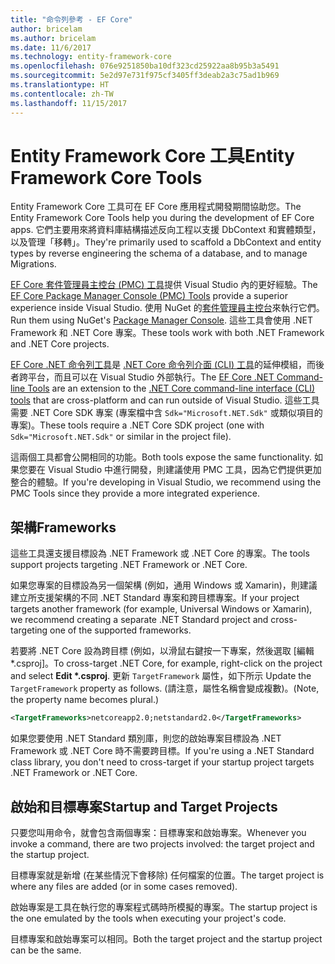 ```yaml
---
title: "命令列參考 - EF Core"
author: bricelam
ms.author: bricelam
ms.date: 11/6/2017
ms.technology: entity-framework-core
ms.openlocfilehash: 076e9251850ba10df323cd25922aa8b95b3a5491
ms.sourcegitcommit: 5e2d97e731f975cf3405ff3deab2a3c75ad1b969
ms.translationtype: HT
ms.contentlocale: zh-TW
ms.lasthandoff: 11/15/2017
---
```

<a name="entity-framework-core-tools"></a><span data-ttu-id="b98af-102">Entity Framework Core 工具</span><span class="sxs-lookup"><span data-stu-id="b98af-102">Entity Framework Core Tools</span></span>
===========================
<span data-ttu-id="b98af-103">Entity Framework Core 工具可在 EF Core 應用程式開發期間協助您。</span><span class="sxs-lookup"><span data-stu-id="b98af-103">The Entity Framework Core Tools help you during the development of EF Core apps.</span></span> <span data-ttu-id="b98af-104">它們主要用來將資料庫結構描述反向工程以支援 DbContext 和實體類型，以及管理「移轉」。</span><span class="sxs-lookup"><span data-stu-id="b98af-104">They're primarily used to scaffold a DbContext and entity types by reverse engineering the schema of a database, and to manage Migrations.</span></span>

<span data-ttu-id="b98af-105">[EF Core 套件管理員主控台 (PMC) 工具][1]提供 Visual Studio 內的更好經驗。</span><span class="sxs-lookup"><span data-stu-id="b98af-105">The [EF Core Package Manager Console (PMC) Tools][1] provide a superior experience inside Visual Studio.</span></span> <span data-ttu-id="b98af-106">使用 NuGet 的[套件管理員主控台][2]來執行它們。</span><span class="sxs-lookup"><span data-stu-id="b98af-106">Run them using NuGet's [Package Manager Console][2].</span></span> <span data-ttu-id="b98af-107">這些工具會使用 .NET Framework 和 .NET Core 專案。</span><span class="sxs-lookup"><span data-stu-id="b98af-107">These tools work with both .NET Framework and .NET Core projects.</span></span>

<span data-ttu-id="b98af-108">[EF Core .NET 命令列工具][3]是 [.NET Core 命令列介面 (CLI) 工具][4]的延伸模組，而後者跨平台，而且可以在 Visual Studio 外部執行。</span><span class="sxs-lookup"><span data-stu-id="b98af-108">The [EF Core .NET Command-line Tools][3] are an extension to the [.NET Core command-line interface (CLI) tools][4] that are cross-platform and can run outside of Visual Studio.</span></span> <span data-ttu-id="b98af-109">這些工具需要 .NET Core SDK 專案 (專案檔中含 `Sdk="Microsoft.NET.Sdk"` 或類似項目的專案)。</span><span class="sxs-lookup"><span data-stu-id="b98af-109">These tools require a .NET Core SDK project (one with `Sdk="Microsoft.NET.Sdk"` or similar in the project file).</span></span>

<span data-ttu-id="b98af-110">這兩個工具都會公開相同的功能。</span><span class="sxs-lookup"><span data-stu-id="b98af-110">Both tools expose the same functionality.</span></span> <span data-ttu-id="b98af-111">如果您要在 Visual Studio 中進行開發，則建議使用 PMC 工具，因為它們提供更加整合的體驗。</span><span class="sxs-lookup"><span data-stu-id="b98af-111">If you're developing in Visual Studio, we recommend using the PMC Tools since they provide a more integrated experience.</span></span>

<a name="frameworks"></a><span data-ttu-id="b98af-112">架構</span><span class="sxs-lookup"><span data-stu-id="b98af-112">Frameworks</span></span>
----------
<span data-ttu-id="b98af-113">這些工具還支援目標設為 .NET Framework 或 .NET Core 的專案。</span><span class="sxs-lookup"><span data-stu-id="b98af-113">The tools support projects targeting .NET Framework or .NET Core.</span></span>

<span data-ttu-id="b98af-114">如果您專案的目標設為另一個架構 (例如，通用 Windows 或 Xamarin)，則建議建立所支援架構的不同 .NET Standard 專案和跨目標專案。</span><span class="sxs-lookup"><span data-stu-id="b98af-114">If your project targets another framework (for example, Universal Windows or Xamarin), we recommend creating a separate .NET Standard project and cross-targeting one of the supported frameworks.</span></span>

<span data-ttu-id="b98af-115">若要將 .NET Core 設為跨目標 (例如，以滑鼠右鍵按一下專案，然後選取 [編輯 \*.csproj]。</span><span class="sxs-lookup"><span data-stu-id="b98af-115">To cross-target .NET Core, for example, right-click on the project and select **Edit \*.csproj**.</span></span> <span data-ttu-id="b98af-116">更新 `TargetFramework` 屬性，如下所示 </span><span class="sxs-lookup"><span data-stu-id="b98af-116">Update the `TargetFramework` property as follows.</span></span> <span data-ttu-id="b98af-117">(請注意，屬性名稱會變成複數)。</span><span class="sxs-lookup"><span data-stu-id="b98af-117">(Note, the property name becomes plural.)</span></span>

``` xml
<TargetFrameworks>netcoreapp2.0;netstandard2.0</TargetFrameworks>
```

<span data-ttu-id="b98af-118">如果您要使用 .NET Standard 類別庫，則您的啟始專案目標設為 .NET Framework 或 .NET Core 時不需要跨目標。</span><span class="sxs-lookup"><span data-stu-id="b98af-118">If you're using a .NET Standard class library, you don't need to cross-target if your startup project targets .NET Framework or .NET Core.</span></span>

<a name="startup-and-target-projects"></a><span data-ttu-id="b98af-119">啟始和目標專案</span><span class="sxs-lookup"><span data-stu-id="b98af-119">Startup and Target Projects</span></span>
---------------------------
<span data-ttu-id="b98af-120">只要您叫用命令，就會包含兩個專案：目標專案和啟始專案。</span><span class="sxs-lookup"><span data-stu-id="b98af-120">Whenever you invoke a command, there are two projects involved: the target project and the startup project.</span></span>

<span data-ttu-id="b98af-121">目標專案就是新增 (在某些情況下會移除) 任何檔案的位置。</span><span class="sxs-lookup"><span data-stu-id="b98af-121">The target project is where any files are added (or in some cases removed).</span></span>

<span data-ttu-id="b98af-122">啟始專案是工具在執行您的專案程式碼時所模擬的專案。</span><span class="sxs-lookup"><span data-stu-id="b98af-122">The startup project is the one emulated by the tools when executing your project's code.</span></span>

<span data-ttu-id="b98af-123">目標專案和啟始專案可以相同。</span><span class="sxs-lookup"><span data-stu-id="b98af-123">Both the target project and the startup project can be the same.</span></span>


  [1]: powershell.md
  [2]: https://docs.microsoft.com/nuget/tools/package-manager-console
  [3]: dotnet.md
  [4]: https://docs.microsoft.com/dotnet/core/tools/
